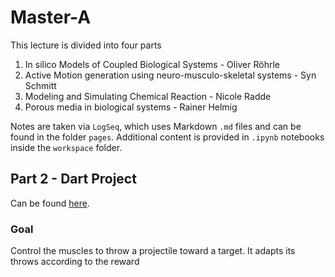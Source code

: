 # Master-A

This lecture is divided into four parts

1. In silico Models of Coupled Biological Systems - Oliver Röhrle
2. Active Motion generation using neuro-musculo-skeletal systems - Syn Schmitt
3. Modeling and Simulating Chemical Reaction - Nicole Radde
4. Porous media in biological systems - Rainer Helmig

Notes are taken via `LogSeq`, which uses Markdown `.md` files and can be found in the folder `pages`.
Additional content is provided in `.ipynb` notebooks inside the `workspace` folder.

## Part 2 - Dart Project

Can be found [here](workspace/part2/Dart-Project).

### Goal

Control the muscles to throw a projectile toward a target. It adapts its throws according to the reward

